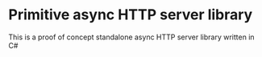 # Primitive async HTTP server library

This is a proof of concept standalone async HTTP server library written in C#
